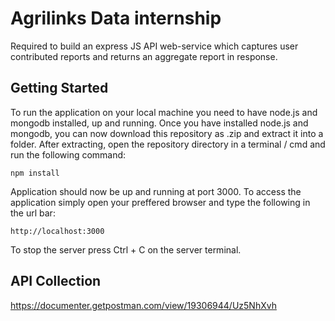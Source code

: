 # Agrilinks Data internship

Required to build an express JS API web-service which captures user contributed reports and returns an aggregate report in response.

## Getting Started

To run the application on your local machine you need to have node.js and mongodb installed, up and running. Once you have installed node.js and mongodb, you can now download this repository as .zip and extract it into a folder. After extracting, open the repository directory in a terminal / cmd and run the following command:

```
npm install
```

Application should now be up and running at port 3000. To access the application simply open your preffered browser and type the following in the url bar:

```
http://localhost:3000
```

To stop the server press Ctrl + C on the server terminal.

## API Collection

https://documenter.getpostman.com/view/19306944/Uz5NhXvh

